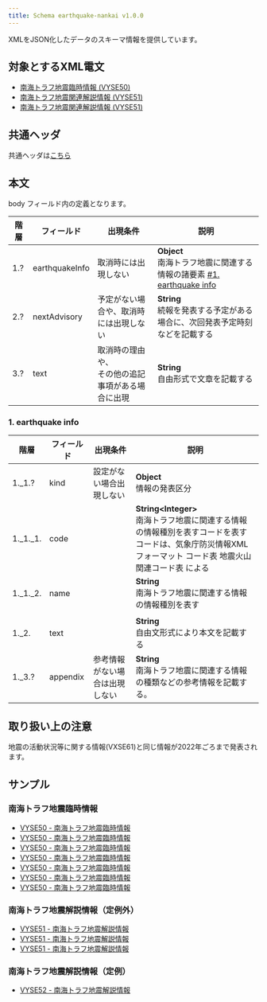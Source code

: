 ```yaml
---
title: Schema earthquake-nankai v1.0.0
---
```


XMLをJSON化したデータのスキーマ情報を提供しています。

## 対象とするXML電文

* [南海トラフ地震臨時情報 (VYSE50)](/docs/telegrams/et01410.md)
* [南海トラフ地震関連解説情報 (VYSE51)](/docs/telegrams/et01420.md)
* [南海トラフ地震関連解説情報 (VYSE51)](/docs/telegrams/et01421.md)

## 共通ヘッダ

共通ヘッダは[こちら](/docs/reference/conversion/json/index.md#schema-head)

## 本文

body フィールド内の定義となります。

| 階層 | フィールド | 出現条件 | 説明 | 
| -- | -- | -- | -- | 
| 1.? | earthquakeInfo | 取消時には出現しない | **Object**<br/> 南海トラフ地震に関連する情報の諸要素 [#1. earthquake info](#1-earthquake-info) |
| 2.? | nextAdvisory | 予定がない場合や、取消時には出現しない | **String**<br/> 続報を発表する予定がある場合に、次回発表予定時刻などを記載する |
| 3.? | text | 取消時の理由や、<br/>その他の追記事項がある場合に出現 | **String**<br/>自由形式で文章を記載する  |


### 1. earthquake info

| 階層 | フィールド | 出現条件 | 説明 |
| -- | -- | -- | -- |
| 1._1.? | kind | 設定がない場合出現しない | **Object**<br/> 情報の発表区分 |
| 1._1._1. | code | | **String<Integer\>**<br/> 南海トラフ地震に関連する情報の情報種別を表すコードを表す <br/> コードは、気象庁防災情報XMLフォーマット コード表 地震火山関連コード表 による |
| 1._1._2. | name | | **String**<br/> 南海トラフ地震に関連する情報の情報種別を表す |
|||
| 1._2. | text | | **String**<br/> 自由文形式により本文を記載する |
| 1._3.? | appendix | 参考情報がない場合は出現しない | **String**<br/> 南海トラフ地震に関連する情報の種類などの参考情報を記載する。 |


## 取り扱い上の注意

地震の活動状況等に関する情報(VXSE61)と同じ情報が2022年ごろまで発表されます。


## サンプル

### 南海トラフ地震臨時情報

* [VYSE50 - 南海トラフ地震臨時情報](https://sample.dmdata.jp/conversion/json/schema/earthquake-nankai/vyse50_rjtd_20200512162033.json)
* [VYSE50 - 南海トラフ地震臨時情報](https://sample.dmdata.jp/conversion/json/schema/earthquake-nankai/vyse50_rjtd_20200512162433.json)
* [VYSE50 - 南海トラフ地震臨時情報](https://sample.dmdata.jp/conversion/json/schema/earthquake-nankai/vyse50_rjtd_20200512162632.json)
* [VYSE50 - 南海トラフ地震臨時情報](https://sample.dmdata.jp/conversion/json/schema/earthquake-nankai/vyse50_rjtd_20200512162834.json)
* [VYSE50 - 南海トラフ地震臨時情報](https://sample.dmdata.jp/conversion/json/schema/earthquake-nankai/vyse50_rjtd_20200512163230.json)
* [VYSE50 - 南海トラフ地震臨時情報](https://sample.dmdata.jp/conversion/json/schema/earthquake-nankai/vyse50_rjtd_20200512163431.json)
* [VYSE50 - 南海トラフ地震臨時情報](https://sample.dmdata.jp/conversion/json/schema/earthquake-nankai/vyse50_rjtd_20200512163629.json)

### 南海トラフ地震解説情報（定例外）

* [VYSE51 - 南海トラフ地震解説情報](https://sample.dmdata.jp/conversion/json/schema/earthquake-nankai/vyse51_rjtd_20200512163826.json)
* [VYSE51 - 南海トラフ地震解説情報](https://sample.dmdata.jp/conversion/json/schema/earthquake-nankai/vyse51_rjtd_20200512164025.json)
* [VYSE51 - 南海トラフ地震解説情報](https://sample.dmdata.jp/conversion/json/schema/earthquake-nankai/vyse51_rjtd_20200512164228.json)

### 南海トラフ地震解説情報（定例）

* [VYSE52 - 南海トラフ地震解説情報](https://sample.dmdata.jp/conversion/json/schema/earthquake-nankai/vyse52_rjtd_20200512164452.json)

